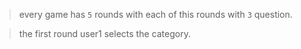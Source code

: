 > every game has `5` rounds with each of this rounds with `3` question.

> the first round user1 selects the category. 